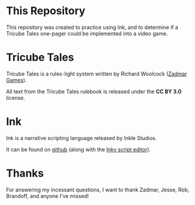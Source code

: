 # This Repository
This repository was created to practice using Ink, and to determine if a Tricube Tales one-pager could be implemented into a video game.

# Tricube Tales
Tricube Tales is a rules-light system written by Richard Woolcock ([Zadmar Games](https://fari.community/creators/zadmar-games/projects/tricube-tales)).

All text from the Tricube Tales rulebook is released under the **CC BY 3.0** license.

# Ink
Ink is a narrative scripting language released by Inkle Studios.

It can be found on [github](https://github.com/inkle/ink) (along with the [Inky script editor](https://github.com/inkle/inky)).

# Thanks
For answering my incessant questions, I want to thank Zadmar, Jesse, Rob, Brandoff, and anyone I've missed!